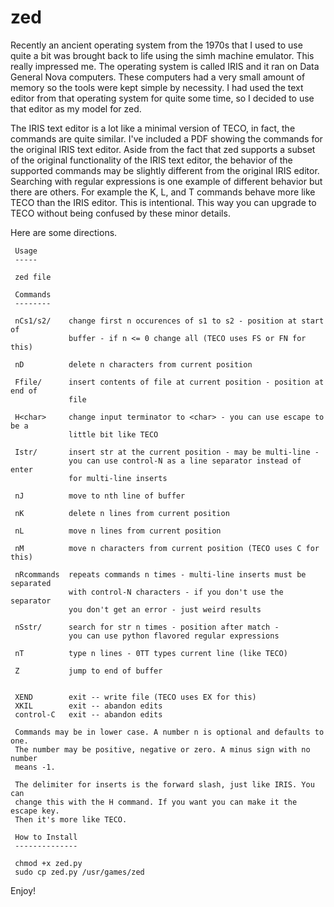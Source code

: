 # zed
Recently an ancient operating system from the 1970s that I used to use quite a bit was brought back to life using the simh machine emulator. This really impressed me. The operating system is called IRIS and it ran on Data General Nova computers. These computers had a very small amount of memory so the tools were kept simple by necessity. I had used the text editor from that operating system for quite some time, so I decided to use that editor as my model for zed.

The IRIS text editor is a lot like a minimal version of TECO, in fact, the commands are quite similar. I've included a PDF showing the commands for the original IRIS text editor. Aside from the fact that zed supports a subset of the original functionality of the IRIS text editor, the behavior of the supported commands may be slightly different from the original IRIS editor. Searching with regular expressions is one example of different behavior but there are others. For example the K, L, and T commands behave more like TECO than the IRIS editor. This is intentional. This way you can upgrade to TECO without being confused by these minor details.

Here are some directions.

```
 Usage
 -----

 zed file

 Commands
 --------

 nCs1/s2/    change first n occurences of s1 to s2 - position at start of
             buffer - if n <= 0 change all (TECO uses FS or FN for this)

 nD          delete n characters from current position

 Ffile/      insert contents of file at current position - position at end of
             file

 H<char>     change input terminator to <char> - you can use escape to be a
             little bit like TECO

 Istr/       insert str at the current position - may be multi-line -
             you can use control-N as a line separator instead of enter
             for multi-line inserts

 nJ          move to nth line of buffer

 nK          delete n lines from current position

 nL          move n lines from current position

 nM          move n characters from current position (TECO uses C for this)

 nRcommands  repeats commands n times - multi-line inserts must be separated
             with control-N characters - if you don't use the separator
             you don't get an error - just weird results

 nSstr/      search for str n times - position after match -
             you can use python flavored regular expressions

 nT          type n lines - 0TT types current line (like TECO)

 Z           jump to end of buffer


 XEND        exit -- write file (TECO uses EX for this)
 XKIL        exit -- abandon edits
 control-C   exit -- abandon edits

 Commands may be in lower case. A number n is optional and defaults to one.
 The number may be positive, negative or zero. A minus sign with no number
 means -1.

 The delimiter for inserts is the forward slash, just like IRIS. You can
 change this with the H command. If you want you can make it the escape key.
 Then it's more like TECO.

 How to Install
 --------------

 chmod +x zed.py
 sudo cp zed.py /usr/games/zed
```
 Enjoy!
